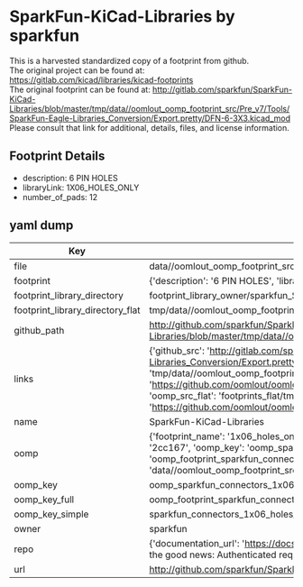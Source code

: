 # SparkFun-KiCad-Libraries by sparkfun  
This is a harvested standardized copy of a footprint from github.  
The original project can be found at:  
https://gitlab.com/kicad/libraries/kicad-footprints  
The original footprint can be found at:
http://gitlab.com/sparkfun/SparkFun-KiCad-Libraries/blob/master/tmp/data//oomlout_oomp_footprint_src/Pre_v7/Tools/SparkFun-Eagle-Libraries_Conversion/Export.pretty/DFN-6-3X3.kicad_mod
Please consult that link for additional, details, files, and license information.  
## Footprint Details
* description: 6 PIN HOLES  
* libraryLink: 1X06_HOLES_ONLY  
* number_of_pads: 12  
## yaml dump  
| Key | Value |  
| --- | --- |  
| file | data//oomlout_oomp_footprint_src/SparkFun-KiCad-Libraries/Pre_v7/Footprints/Connectors.pretty/1X06_HOLES_ONLY.kicad_mod |  
| footprint | {'description': '6 PIN HOLES', 'libraryLink': '1X06_HOLES_ONLY', 'number_of_pads': 12} |  
| footprint_library_directory | footprint_library_owner/sparkfun_SparkFun-KiCad-Libraries |  
| footprint_library_directory_flat | tmp/data//oomlout_oomp_footprint_src/footprints_flat/sparkfun_connectors_1x06_holes_only/working |  
| github_path | http://github.com/sparkfun/SparkFun-KiCad-Libraries/blob/master/tmp/data//oomlout_oomp_footprint_src/Pre_v7/Footprints/Connectors.pretty/1X06_HOLES_ONLY.kicad_mod |  
| links | {'github_src': 'http://gitlab.com/sparkfun/SparkFun-KiCad-Libraries/blob/master/tmp/data//oomlout_oomp_footprint_src/Pre_v7/Tools/SparkFun-Eagle-Libraries_Conversion/Export.pretty/DFN-6-3X3.kicad_mod', 'github_src_repo': 'https://gitlab.com/kicad/libraries/kicad-footprints', 'oomp_bot': 'tmp/data//oomlout_oomp_footprint_src/footprints/sparkfun_connectors_1x06_holes_only/working', 'oomp_bot_github': 'https://github.com/oomlout/oomlout_oomp_footprint_bot/tree/main/tmp/data//oomlout_oomp_footprint_src/footprints/sparkfun_connectors_1x06_holes_only/working', 'oomp_src_flat': 'footprints_flat/tmp/data//oomlout_oomp_footprint_src/footprints_flat/sparkfun_connectors_1x06_holes_only/working', 'oomp_src_flat_github': 'https://github.com/oomlout/oomlout_oomp_footprint_src/tree/main/tmp/data//oomlout_oomp_footprint_src/footprints_flat/sparkfun_connectors_1x06_holes_only/working'} |  
| name | SparkFun-KiCad-Libraries |  
| oomp | {'footprint_name': '1x06_holes_only', 'library_name': 'connectors', 'md5': '2cc1676275cf5636dceadb13d8c7b285', 'md5_10': '2cc1676275', 'md5_5': '2cc16', 'md5_6': '2cc167', 'oomp_key': 'oomp_sparkfun_connectors_1x06_holes_only', 'oomp_key_extra': 'oomp_footprint_sparkfun_connectors_1x06_holes_only', 'oomp_key_full': 'oomp_footprint_sparkfun_connectors_1x06_holes_only_2cc167', 'oomp_key_simple': 'sparkfun_connectors_1x06_holes_only', 'original_filename': 'data//oomlout_oomp_footprint_src/SparkFun-KiCad-Libraries/Pre_v7/Footprints/Connectors.pretty/1X06_HOLES_ONLY.kicad_mod', 'owner_name': 'sparkfun'} |  
| oomp_key | oomp_sparkfun_connectors_1x06_holes_only |  
| oomp_key_full | oomp_footprint_sparkfun_connectors_1x06_holes_only |  
| oomp_key_simple | sparkfun_connectors_1x06_holes_only |  
| owner | sparkfun |  
| repo | {'documentation_url': 'https://docs.github.com/rest/overview/resources-in-the-rest-api#rate-limiting', 'message': "API rate limit exceeded for 84.66.142.224. (But here's the good news: Authenticated requests get a higher rate limit. Check out the documentation for more details.)"} |  
| url | http://github.com/sparkfun/SparkFun-KiCad-Libraries |  

